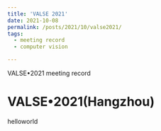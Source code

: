 ```yaml
---
title: 'VALSE 2021'
date: 2021-10-08
permalink: /posts/2021/10/valse2021/
tags:
  - meeting record
  - computer vision

---
```


VALSE•2021 meeting record


VALSE•2021(Hangzhou)
======

<!-- [https://www.yuque.com/docs/share/99290803-dfd7-4343-9ee6-0887f10bcec0?#] -->

helloworld